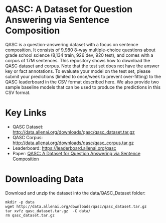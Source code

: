 # QASC: A Dataset for Question Answering via Sentence Composition
QASC is a question-answering dataset with a focus on sentence composition. It consists of 9,980 8-way multiple-choice questions about grade school science (8,134 train, 926 dev, 920 test), and comes with a corpus of 17M sentences. This repository shows how to download the QASC dataset and corpus. Note that the test set does not have the answer key or fact annotations. To evaluate your model on the test set, please submit your predictions (limited to once/week to prevent over-fitting) to the QASC leaderboard in the CSV format described here. We also provide two sample baseline models that can be used to produce the predictions in this CSV format.

# Key Links
- QASC Dataset: http://data.allenai.org/downloads/qasc/qasc_dataset.tar.gz
- QASC Corpus: http://data.allenai.org/downloads/qasc/qasc_corpus.tar.gz
- Leaderboard: https://leaderboard.allenai.org/qasc
- Paper: [QASC: A Dataset for Question Answering via Sentence Composition](https://arxiv.org/abs/1910.11473)

# Downloading Data

Download and unzip the dataset into the data/QASC_Dataset folder:

```
mkdir -p data
wget http://data.allenai.org/downloads/qasc/qasc_dataset.tar.gz
tar xvfz qasc_dataset.tar.gz  -C data/
rm qasc_dataset.tar.gz
```


